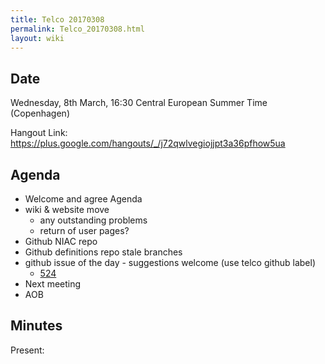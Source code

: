 ```yaml
---
title: Telco 20170308
permalink: Telco_20170308.html
layout: wiki
---
```


Date
----

Wednesday, 8th March, 16:30 Central European Summer Time (Copenhagen)

Hangout Link:
<https://plus.google.com/hangouts/_/j72qwlvegiojjpt3a36pfhow5ua>

Agenda
------

-   Welcome and agree Agenda
-   wiki & website move
    -   any outstanding problems
    -   return of user pages?
-   Github NIAC repo
-   Github definitions repo stale branches
-   github issue of the day - suggestions welcome (use telco github label)
    - [524](https://github.com/nexusformat/definitions/issues/524)
-   Next meeting
-   AOB

Minutes
-------

Present: 

